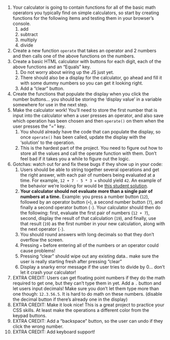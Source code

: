 1. Your calculator is going to contain functions for all of the basic math operators you typically find on simple calculators, so start by creating functions for the following items and testing them in your browser’s console.  
    1. add  
    1. subtract  
    1. multiply  
    1. divide
1. Create a new function `operate` that takes an operator and 2 numbers and then calls one of the above functions on the numbers.
1. Create a basic HTML calculator with buttons for each digit, each of the above functions and an “Equals” key.  
    1. Do not worry about wiring up the JS just yet.
    1. There should also be a display for the calculator, go ahead and fill it with some dummy numbers so you can get it looking right.
    1. Add a “clear” button.
1. Create the functions that populate the display when you click the number buttons… you should be storing the ‘display value’ in a variable somewhere for use in the next step.
1. Make the calculator work! You’ll need to store the first number that is input into the calculator when a user presses an operator, and also save which operation has been chosen and then `operate()` on them when the user presses the “=” key.
    1. You should already have the code that can populate the display, so once `operate()` has been called, update the display with the ‘solution’ to the operation.
    1. This is the hardest part of the project. You need to figure out how to store all the values and call the operate function with them. Don’t feel bad if it takes you a while to figure out the logic.
1. Gotchas: watch out for and fix these bugs if they show up in your code:
    1. Users should be able to string together several operations and get the right answer, with each pair of numbers being evaluated at a time. For example, `12 + 7 - 5 * 3 =` should yield `42`. An example of the behavior we’re looking for would be [this student solution]().
    1. **Your calculator should not evaluate more than a single pair of numbers at a time.** Example: you press a number button (`12`), followed by an operator button (`+`), a second number button (`7`), and finally a second operator button (`-`). Your calculator should then do the following: first, evaluate the first pair of numbers (`12 + 7`), second, display the result of that calculation (`19`), and finally, use that result (`19`) as the first number in your new calculation, along with the next operator (`-`).
    1. You should round answers with long decimals so that they don’t overflow the screen.
    1. Pressing `=` before entering all of the numbers or an operator could cause problems!
    1. Pressing “clear” should wipe out any existing data.. make sure the user is really starting fresh after pressing “clear”
    1. Display a snarky error message if the user tries to divide by 0… don’t let it crash your calculator!
1. EXTRA CREDIT: Users can get floating point numbers if they do the math required to get one, but they can’t type them in yet. Add a `.` button and let users input decimals! Make sure you don’t let them type more than one though: `12.3.56.5`. It is hard to do math on these numbers. (disable the decimal button if there’s already one in the display)
1. EXTRA CREDIT: Make it look nice! This is a great project to practice your CSS skills. At least make the operations a different color from the keypad buttons.
1. EXTRA CREDIT: Add a “backspace” button, so the user can undo if they click the wrong number.
1. EXTRA CREDIT: Add keyboard support!